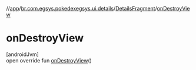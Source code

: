 //[app](../../../index.md)/[br.com.egsys.pokedexegsys.ui.details](../index.md)/[DetailsFragment](index.md)/[onDestroyView](on-destroy-view.md)

# onDestroyView

[androidJvm]\
open override fun [onDestroyView](on-destroy-view.md)()

